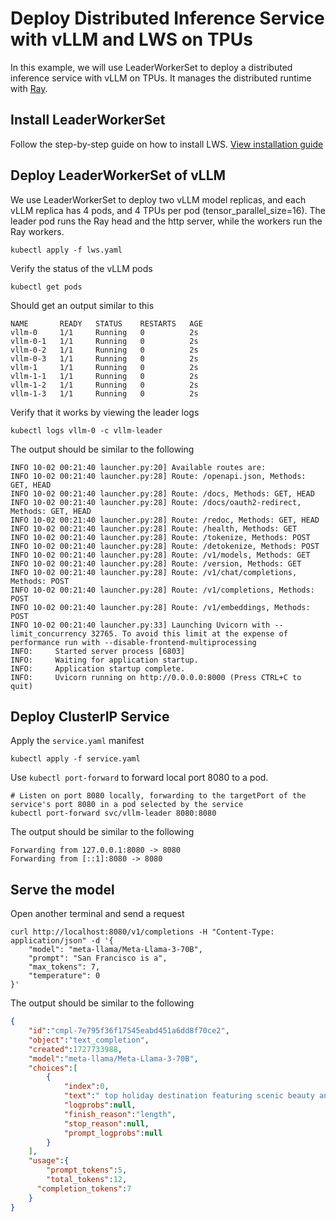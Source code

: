 # Deploy Distributed Inference Service with vLLM and LWS on TPUs

In this example, we will use LeaderWorkerSet to deploy a distributed inference service with vLLM on TPUs. It manages the distributed runtime with [Ray](https://docs.ray.io/en/latest/index.html).

## Install LeaderWorkerSet

Follow the step-by-step guide on how to install LWS. [View installation guide](https://github.com/kubernetes-sigs/lws/blob/main/docs/setup/install.md)


## Deploy LeaderWorkerSet of vLLM
We use LeaderWorkerSet to deploy two vLLM model replicas, and each vLLM replica has 4 pods, and 4 TPUs per pod (tensor_parallel_size=16). 
The leader pod runs the Ray head and the http server, while the workers run the Ray workers.

```shell
kubectl apply -f lws.yaml
```

Verify the status of the vLLM pods
```shell
kubectl get pods
```

Should get an output similar to this
```shell
NAME       READY   STATUS    RESTARTS   AGE
vllm-0     1/1     Running   0          2s
vllm-0-1   1/1     Running   0          2s
vllm-0-2   1/1     Running   0          2s
vllm-0-3   1/1     Running   0          2s
vllm-1     1/1     Running   0          2s
vllm-1-1   1/1     Running   0          2s
vllm-1-2   1/1     Running   0          2s
vllm-1-3   1/1     Running   0          2s
```

Verify that it works by viewing the leader logs
```shell
kubectl logs vllm-0 -c vllm-leader
```

The output should be similar to the following 
```
INFO 10-02 00:21:40 launcher.py:20] Available routes are:
INFO 10-02 00:21:40 launcher.py:28] Route: /openapi.json, Methods: GET, HEAD
INFO 10-02 00:21:40 launcher.py:28] Route: /docs, Methods: GET, HEAD
INFO 10-02 00:21:40 launcher.py:28] Route: /docs/oauth2-redirect, Methods: GET, HEAD
INFO 10-02 00:21:40 launcher.py:28] Route: /redoc, Methods: GET, HEAD
INFO 10-02 00:21:40 launcher.py:28] Route: /health, Methods: GET
INFO 10-02 00:21:40 launcher.py:28] Route: /tokenize, Methods: POST
INFO 10-02 00:21:40 launcher.py:28] Route: /detokenize, Methods: POST
INFO 10-02 00:21:40 launcher.py:28] Route: /v1/models, Methods: GET
INFO 10-02 00:21:40 launcher.py:28] Route: /version, Methods: GET
INFO 10-02 00:21:40 launcher.py:28] Route: /v1/chat/completions, Methods: POST
INFO 10-02 00:21:40 launcher.py:28] Route: /v1/completions, Methods: POST
INFO 10-02 00:21:40 launcher.py:28] Route: /v1/embeddings, Methods: POST
INFO 10-02 00:21:40 launcher.py:33] Launching Uvicorn with --limit_concurrency 32765. To avoid this limit at the expense of performance run with --disable-frontend-multiprocessing
INFO:     Started server process [6803]
INFO:     Waiting for application startup.
INFO:     Application startup complete.
INFO:     Uvicorn running on http://0.0.0.0:8000 (Press CTRL+C to quit)
```

## Deploy ClusterIP Service

Apply the `service.yaml` manifest

```shell
kubectl apply -f service.yaml
```

Use `kubectl port-forward` to forward local port 8080 to a pod.
```shell
# Listen on port 8080 locally, forwarding to the targetPort of the service's port 8080 in a pod selected by the service
kubectl port-forward svc/vllm-leader 8080:8080
```

The output should be similar to the following
```shell
Forwarding from 127.0.0.1:8080 -> 8080
Forwarding from [::1]:8080 -> 8080
```

## Serve the model

Open another terminal and send a request
```shell
curl http://localhost:8080/v1/completions -H "Content-Type: application/json" -d '{
    "model": "meta-llama/Meta-Llama-3-70B",
    "prompt": "San Francisco is a",
    "max_tokens": 7,
    "temperature": 0
}'
```

The output should be similar to the following
```json
{
    "id":"cmpl-7e795f36f17545eabd451a6dd8f70ce2",
    "object":"text_completion",
    "created":1727733988,
    "model":"meta-llama/Meta-Llama-3-70B",
    "choices":[
        {
            "index":0,
            "text":" top holiday destination featuring scenic beauty and",
            "logprobs":null,
            "finish_reason":"length",
            "stop_reason":null,
            "prompt_logprobs":null
        }
    ],
    "usage":{
        "prompt_tokens":5,
        "total_tokens":12,
      "completion_tokens":7
    }
}
```
